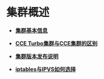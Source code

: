 # 集群概述<a name="cce_10_0002"></a>

-   **[集群基本信息](集群基本信息.md)**  

-   **[CCE Turbo集群与CCE集群的区别](CCE-Turbo集群与CCE集群的区别.md)**  

-   **[集群版本发布说明](集群版本发布说明.md)**  

-   **[iptables与IPVS如何选择](iptables与IPVS如何选择.md)**  


